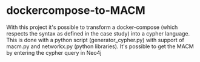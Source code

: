 # dockercompose-to-MACM
With this project it's possible to transform a docker-compose (which respects the syntax as defined in the case study) into a cypher language. This is done with a python script (generator_cypher.py) with support of macm.py and networkx.py (python libraries). It's possible to get the MACM by entering the cypher query in Neo4j
